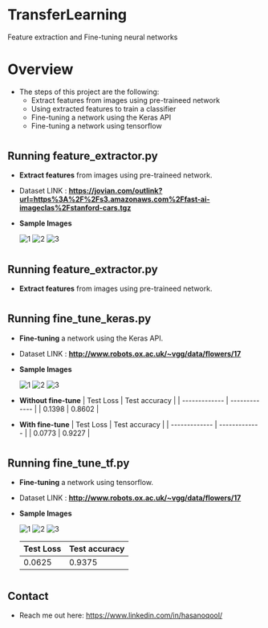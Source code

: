 # TransferLearning
Feature extraction and Fine-tuning neural networks

# Overview
* The steps of this project are the following:
    * Extract features from images using pre-traineed network
    * Using extracted features to train a classifier
    * Fine-tuning a network using the Keras API
    * Fine-tuning a network using tensorflow

#
## Running feature_extractor.py
* <b>Extract features</b> from images using pre-traineed network.
* Dataset LINK : <b>https://jovian.com/outlink?url=https%3A%2F%2Fs3.amazonaws.com%2Ffast-ai-imageclas%2Fstanford-cars.tgz</b>

* <b>Sample Images</b>

    ![1](https://github.com/hasanoqool/TransferLearning/blob/main/images/00001.jpg)
    ![2](https://github.com/hasanoqool/TransferLearning/blob/main/images/00002.jpg)
    ![3](https://github.com/hasanoqool/TransferLearning/blob/main/images/00003.jpg)

#
## Running feature_extractor.py
* <b>Extract features</b> from images using pre-traineed network.

#
## Running fine_tune_keras.py
* <b>Fine-tuning</b> a network using the Keras API.
* Dataset LINK : <b>http://www.robots.ox.ac.uk/~vgg/data/flowers/17</b>

* <b>Sample Images</b>

    ![1](https://github.com/hasanoqool/TransferLearning/blob/main/images/1.jpg)
    ![2](https://github.com/hasanoqool/TransferLearning/blob/main/images/2.jpg)
    ![3](https://github.com/hasanoqool/TransferLearning/blob/main/images/3.jpg)

* <b>Without fine-tune</b>
    | Test Loss  |  Test accuracy |
    | ------------- | ------------- |
    |  0.1398 |  0.8602 |

* <b>With fine-tune</b>
    | Test Loss  |  Test accuracy |
    | ------------- | ------------- |
    |  0.0773 |  0.9227 |
#
## Running fine_tune_tf.py
* <b>Fine-tuning</b> a network using tensorflow.
* Dataset LINK : <b>http://www.robots.ox.ac.uk/~vgg/data/flowers/17</b>

* <b>Sample Images</b>

    ![1](https://github.com/hasanoqool/TransferLearning/blob/main/images/4.jpg)
    ![2](https://github.com/hasanoqool/TransferLearning/blob/main/images/5.jpg)
    ![3](https://github.com/hasanoqool/TransferLearning/blob/main/images/6.jpg)

    | Test Loss  |  Test accuracy |
    | ------------- | ------------- |
    |  0.0625 |  0.9375 |
#
## Contact
* Reach me out here: https://www.linkedin.com/in/hasanoqool/
#